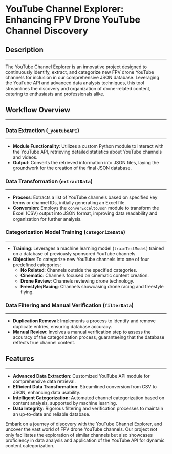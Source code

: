 # YouTube Channel Explorer: Enhancing FPV Drone YouTube Channel Discovery

## Description
---

The YouTube Channel Explorer is an innovative project designed to continuously identify, extract, and categorize new FPV drone YouTube channels for inclusion in our comprehensive JSON database. Leveraging the YouTube API and advanced data analysis techniques, this tool streamlines the discovery and organization of drone-related content, catering to enthusiasts and professionals alike.

## Workflow Overview
---

### Data Extraction (`_youtubeAPI`)
---
- **Module Functionality**: Utilizes a custom Python module to interact with the YouTube API, retrieving detailed statistics about YouTube channels and videos.
- **Output**: Converts the retrieved information into JSON files, laying the groundwork for the creation of the final JSON database.

### Data Transformation (`extractData`)
---
- **Process**: Extracts a list of YouTube channels based on specified key terms or channel IDs, initially generating an Excel file.
- **Conversion**: Employs the `converExceltoJson` module to transform the Excel (CSV) output into JSON format, improving data readability and organization for further analysis.

### Categorization Model Training (`categorizeData`)
---
- **Training**: Leverages a machine learning model (`trainTestModel`) trained on a database of previously sponsored YouTube channels.
- **Objective**: To categorize new YouTube channels into one of four predefined categories:
  - **No Related**: Channels outside the specified categories.
  - **Cinematic**: Channels focused on cinematic content creation.
  - **Drone Review**: Channels reviewing drone technology.
  - **Freestyle/Racing**: Channels showcasing drone racing and freestyle flying.

### Data Filtering and Manual Verification (`filterData`)
---
- **Duplication Removal**: Implements a process to identify and remove duplicate entries, ensuring database accuracy.
- **Manual Review**: Involves a manual verification step to assess the accuracy of the categorization process, guaranteeing that the database reflects true channel content.

## Features
---

- **Advanced Data Extraction**: Customized YouTube API module for comprehensive data retrieval.
- **Efficient Data Transformation**: Streamlined conversion from CSV to JSON, enhancing data usability.
- **Intelligent Categorization**: Automated channel categorization based on content analysis, supported by machine learning.
- **Data Integrity**: Rigorous filtering and verification processes to maintain an up-to-date and reliable database.

Embark on a journey of discovery with the YouTube Channel Explorer, and uncover the vast world of FPV drone YouTube channels. Our project not only facilitates the exploration of similar channels but also showcases proficiency in data analysis and application of the YouTube API for dynamic content categorization.
